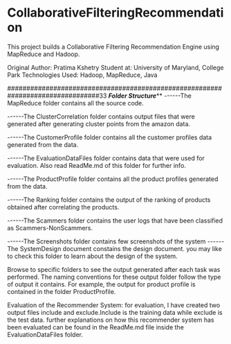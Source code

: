 # CollaborativeFilteringRecommendation

This project builds a Collaborative Filtering Recommendation Engine using MapReduce and Hadoop.

Original Author: Pratima Kshetry
Student at: University of Maryland, College Park
Technologies Used: Hadoop, MapReduce, Java

################################################################################33
*******************************Folder Structure*********************************
------The MapReduce folder contains all the source code.

------The ClusterCorrelation folder contains output files that were generated after generating cluster points from the amazon data.

------The CustomerProfile folder contains all the customer profiles data generated from the data.

------The EvaluationDataFiles folder contains data that were used for evaluation. Also read ReadMe.md of this folder for further info.

------The ProductProfile folder contains all the product profiles generated from the data.

------The Ranking folder contains the output of the ranking of products obtained after correlating the products.

------The Scammers folder contains the user logs that have been classified as Scammers-NonScammers.

------The Screenshots folder contains few screenshots of the system
------The SystemDesign document constains the design document. you may like to check this folder to learn about the design of the system.

Browse to specific folders to see the output generated after each task was performed. The naming conventions for these output folder follow the type of output it contains. For example, the output for product profile is contained in the folder ProductProfile.

Evaluation of the Recommender System:
for evaluation, I have created two output files include and exclude.Include is the training data while exclude is the test data. further explanations on how this recommender system has been evaluated can be found in the ReadMe.md file inside the EvaluationDataFiles folder.


